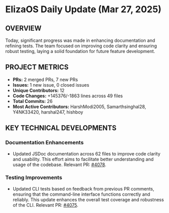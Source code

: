 # ElizaOS Daily Update (Mar 27, 2025)

## OVERVIEW

Today, significant progress was made in enhancing documentation and refining tests. The team focused on improving code clarity and ensuring robust testing, laying a solid foundation for future feature development.

## PROJECT METRICS

- **PRs:** 2 merged PRs, 7 new PRs
- **Issues:** 1 new issue, 0 closed issues
- **Unique Contributors:** 12
- **Code Changes:** +145376/-1863 lines across 49 files
- **Total Commits:** 26
- **Most Active Contributors:** HarshModi2005, Samarthsinghal28, Y4NK33420, harshal247, hishboy

## KEY TECHNICAL DEVELOPMENTS

### Documentation Enhancements

- Updated JSDoc documentation across 62 files to improve code clarity and usability. This effort aims to facilitate better understanding and usage of the codebase. Relevant PR: [#4078](https://github.com/elizaos/eliza/pull/4078).

### Testing Improvements

- Updated CLI tests based on feedback from previous PR comments, ensuring that the command-line interface functions correctly and reliably. This update enhances the overall test coverage and robustness of the CLI. Relevant PR: [#4075](https://github.com/elizaos/eliza/pull/4075).
